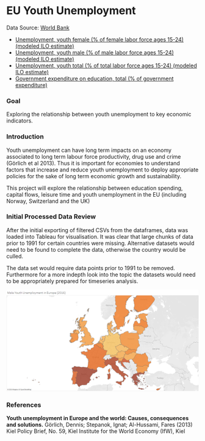 # EU Youth Unemployment

Data Source: [World Bank](https://data.worldbank.org/indicator?tab=all)

- [Unemployment, youth female (% of female labor force ages 15-24) (modeled ILO estimate)](https://data.worldbank.org/indicator/SL.UEM.1524.FE.ZS?view=chart)
- [Unemployment, youth male (% of male labor force ages 15-24) (modeled ILO estimate)](https://data.worldbank.org/indicator/SL.UEM.1524.MA.ZS?view=chart)
- [Unemployment, youth total (% of total labor force ages 15-24) (modeled ILO estimate)](https://data.worldbank.org/indicator/SL.UEM.1524.ZS?view=chart)
- [Government expenditure on education, total (% of government expenditure)](https://data.worldbank.org/indicator/SE.XPD.TOTL.GB.ZS)

### Goal
Exploring the relationship between youth unemployment to key economic indicators.

### Introduction
Youth unemployment can have long term impacts on an economy associated to long term labour force productivity, drug use and crime (Görlich et al 2013). Thus it is important for economies to understand factors that increase and reduce youth unemployment to deploy appropriate policies for the sake of long term economic growth and sustainability.

This project will explore the relationship between education spending, capital flows, leisure time and youth unemployment in the EU (including Norway, Switzerland and the UK)

### Initial Processed Data Review
After the initial exporting of filtered CSVs from the dataframes, data was loaded into Tableau for visualisation. It was clear that large chunks of data prior to 1991 for certain countries were missing. Alternative datasets would need to be found to complete the data, otherwise the country would be culled.  

The data set would require data points prior to 1991 to be removed. Furthermore for a more indepth look into the topic the datasets would need to be appropriately prepared for timeseries analysis.

![Male Youth Unemployment.png](Images%2FMale%20Youth%20Unemployment.png)

### References
**Youth unemployment in Europe and the world: Causes, consequences and solutions.**
Görlich, Dennis; Stepanok, Ignat; Al-Hussami, Fares (2013)  Kiel Policy Brief,
No. 59, Kiel Institute for the World Economy (IfW), Kiel